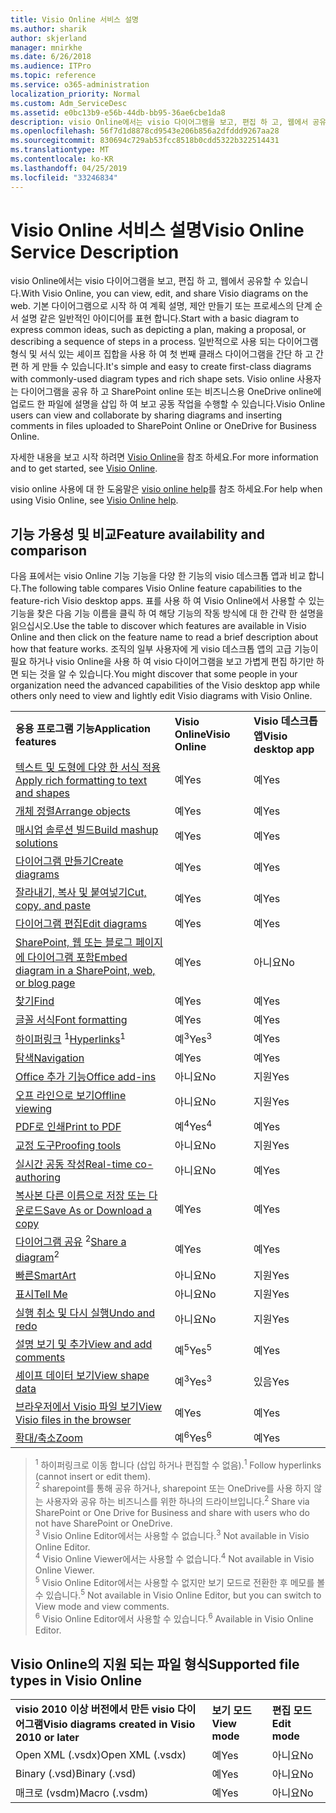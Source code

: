 ```yaml
---
title: Visio Online 서비스 설명
ms.author: sharik
author: skjerland
manager: mnirkhe
ms.date: 6/26/2018
ms.audience: ITPro
ms.topic: reference
ms.service: o365-administration
localization_priority: Normal
ms.custom: Adm_ServiceDesc
ms.assetid: e0bc13b9-e56b-44db-bb95-36ae6cbe1da8
description: visio Online에서는 visio 다이어그램을 보고, 편집 하 고, 웹에서 공유할 수 있습니다. 기본 다이어그램으로 시작 하 여 계획 설명, 제안 만들기 또는 프로세스의 단계 순서 설명 같은 일반적인 아이디어를 표현 합니다. 일반적으로 사용 되는 다이어그램 형식 및 서식 있는 셰이프 집합을 사용 하 여 첫 번째 클래스 다이어그램을 간단 하 고 간편 하 게 만들 수 있습니다. Visio online 사용자는 다이어그램을 공유 하 고 SharePoint online 또는 비즈니스용 OneDrive online에 업로드 한 파일에 설명을 삽입 하 여 보고 공동 작업을 수행할 수 있습니다.
ms.openlocfilehash: 56f7d1d8878cd9543e206b856a2dfddd9267aa28
ms.sourcegitcommit: 830694c729ab53fcc8518b0cdd5322b322514431
ms.translationtype: MT
ms.contentlocale: ko-KR
ms.lasthandoff: 04/25/2019
ms.locfileid: "33246834"
---
```

# <a name="visio-online-service-description"></a><span data-ttu-id="968fa-106">Visio Online 서비스 설명</span><span class="sxs-lookup"><span data-stu-id="968fa-106">Visio Online Service Description</span></span>

<span data-ttu-id="968fa-107">visio Online에서는 visio 다이어그램을 보고, 편집 하 고, 웹에서 공유할 수 있습니다.</span><span class="sxs-lookup"><span data-stu-id="968fa-107">With Visio Online, you can view, edit, and share Visio diagrams on the web.</span></span> <span data-ttu-id="968fa-108">기본 다이어그램으로 시작 하 여 계획 설명, 제안 만들기 또는 프로세스의 단계 순서 설명 같은 일반적인 아이디어를 표현 합니다.</span><span class="sxs-lookup"><span data-stu-id="968fa-108">Start with a basic diagram to express common ideas, such as depicting a plan, making a proposal, or describing a sequence of steps in a process.</span></span> <span data-ttu-id="968fa-109">일반적으로 사용 되는 다이어그램 형식 및 서식 있는 셰이프 집합을 사용 하 여 첫 번째 클래스 다이어그램을 간단 하 고 간편 하 게 만들 수 있습니다.</span><span class="sxs-lookup"><span data-stu-id="968fa-109">It's simple and easy to create first-class diagrams with commonly-used diagram types and rich shape sets.</span></span> <span data-ttu-id="968fa-110">Visio online 사용자는 다이어그램을 공유 하 고 SharePoint online 또는 비즈니스용 OneDrive online에 업로드 한 파일에 설명을 삽입 하 여 보고 공동 작업을 수행할 수 있습니다.</span><span class="sxs-lookup"><span data-stu-id="968fa-110">Visio Online users can view and collaborate by sharing diagrams and inserting comments in files uploaded to SharePoint Online or OneDrive for Business Online.</span></span>
  
<span data-ttu-id="968fa-111">자세한 내용을 보고 시작 하려면 [Visio Online](https://products.office.com/en-US/visio/visio-online)을 참조 하세요.</span><span class="sxs-lookup"><span data-stu-id="968fa-111">For more information and to get started, see [Visio Online](https://products.office.com/en-US/visio/visio-online).</span></span>
  
<span data-ttu-id="968fa-112">visio online 사용에 대 한 도움말은 [visio online help](https://go.microsoft.com/fwlink/?linkid=855982)를 참조 하세요.</span><span class="sxs-lookup"><span data-stu-id="968fa-112">For help when using Visio Online, see [Visio Online help](https://go.microsoft.com/fwlink/?linkid=855982).</span></span>
  
## <a name="feature-availability-and-comparison"></a><span data-ttu-id="968fa-113">기능 가용성 및 비교</span><span class="sxs-lookup"><span data-stu-id="968fa-113">Feature availability and comparison</span></span>

<span data-ttu-id="968fa-114">다음 표에서는 visio Online 기능 기능을 다양 한 기능의 visio 데스크톱 앱과 비교 합니다.</span><span class="sxs-lookup"><span data-stu-id="968fa-114">The following table compares Visio Online feature capabilities to the feature-rich Visio desktop apps.</span></span> <span data-ttu-id="968fa-115">표를 사용 하 여 Visio Online에서 사용할 수 있는 기능을 찾은 다음 기능 이름을 클릭 하 여 해당 기능의 작동 방식에 대 한 간략 한 설명을 읽으십시오.</span><span class="sxs-lookup"><span data-stu-id="968fa-115">Use the table to discover which features are available in Visio Online and then click on the feature name to read a brief description about how that feature works.</span></span> <span data-ttu-id="968fa-116">조직의 일부 사용자에 게 visio 데스크톱 앱의 고급 기능이 필요 하거나 visio Online을 사용 하 여 visio 다이어그램을 보고 가볍게 편집 하기만 하면 되는 것을 알 수 있습니다.</span><span class="sxs-lookup"><span data-stu-id="968fa-116">You might discover that some people in your organization need the advanced capabilities of the Visio desktop app while others only need to view and lightly edit Visio diagrams with Visio Online.</span></span> 
  
||||
|:-----|:-----|:-----|
|<span data-ttu-id="968fa-117">**응용 프로그램 기능**</span><span class="sxs-lookup"><span data-stu-id="968fa-117">**Application features**</span></span> <br/> |<span data-ttu-id="968fa-118">**Visio Online**</span><span class="sxs-lookup"><span data-stu-id="968fa-118">**Visio Online**</span></span> <br/> |<span data-ttu-id="968fa-119">**Visio 데스크톱 앱**</span><span class="sxs-lookup"><span data-stu-id="968fa-119">**Visio desktop app**</span></span> <br/> |
|[<span data-ttu-id="968fa-120">텍스트 및 도형에 다양 한 서식 적용</span><span class="sxs-lookup"><span data-stu-id="968fa-120">Apply rich formatting to text and shapes</span></span>](visio-online.md#BM_1) <br/> |<span data-ttu-id="968fa-121">예</span><span class="sxs-lookup"><span data-stu-id="968fa-121">Yes</span></span>  <br/> |<span data-ttu-id="968fa-122">예</span><span class="sxs-lookup"><span data-stu-id="968fa-122">Yes</span></span>  <br/> |
|[<span data-ttu-id="968fa-123">개체 정렬</span><span class="sxs-lookup"><span data-stu-id="968fa-123">Arrange objects</span></span>](visio-online.md#BM_2) <br/> |<span data-ttu-id="968fa-124">예</span><span class="sxs-lookup"><span data-stu-id="968fa-124">Yes</span></span>  <br/> |<span data-ttu-id="968fa-125">예</span><span class="sxs-lookup"><span data-stu-id="968fa-125">Yes</span></span>  <br/> |
|[<span data-ttu-id="968fa-126">매시업 솔루션 빌드</span><span class="sxs-lookup"><span data-stu-id="968fa-126">Build mashup solutions</span></span>](visio-online.md#BM_3) <br/> |<span data-ttu-id="968fa-127">예</span><span class="sxs-lookup"><span data-stu-id="968fa-127">Yes</span></span>  <br/> |<span data-ttu-id="968fa-128">예</span><span class="sxs-lookup"><span data-stu-id="968fa-128">Yes</span></span>  <br/> |
|[<span data-ttu-id="968fa-129">다이어그램 만들기</span><span class="sxs-lookup"><span data-stu-id="968fa-129">Create diagrams</span></span>](visio-online.md#BM_4) <br/> |<span data-ttu-id="968fa-130">예</span><span class="sxs-lookup"><span data-stu-id="968fa-130">Yes</span></span>  <br/> |<span data-ttu-id="968fa-131">예</span><span class="sxs-lookup"><span data-stu-id="968fa-131">Yes</span></span>  <br/> |
|[<span data-ttu-id="968fa-132">잘라내기, 복사 및 붙여넣기</span><span class="sxs-lookup"><span data-stu-id="968fa-132">Cut, copy, and paste</span></span>](visio-online.md#BM_5) <br/> |<span data-ttu-id="968fa-133">예</span><span class="sxs-lookup"><span data-stu-id="968fa-133">Yes</span></span>  <br/> |<span data-ttu-id="968fa-134">예</span><span class="sxs-lookup"><span data-stu-id="968fa-134">Yes</span></span>  <br/> |
|[<span data-ttu-id="968fa-135">다이어그램 편집</span><span class="sxs-lookup"><span data-stu-id="968fa-135">Edit diagrams</span></span>](visio-online.md#BM_6) <br/> |<span data-ttu-id="968fa-136">예</span><span class="sxs-lookup"><span data-stu-id="968fa-136">Yes</span></span>  <br/> |<span data-ttu-id="968fa-137">예</span><span class="sxs-lookup"><span data-stu-id="968fa-137">Yes</span></span>  <br/> |
|[<span data-ttu-id="968fa-138">SharePoint, 웹 또는 블로그 페이지에 다이어그램 포함</span><span class="sxs-lookup"><span data-stu-id="968fa-138">Embed diagram in a SharePoint, web, or blog page</span></span>](visio-online.md#BM_7) <br/> |<span data-ttu-id="968fa-139">예</span><span class="sxs-lookup"><span data-stu-id="968fa-139">Yes</span></span>  <br/> |<span data-ttu-id="968fa-140">아니요</span><span class="sxs-lookup"><span data-stu-id="968fa-140">No</span></span>  <br/> |
|[<span data-ttu-id="968fa-141">찾기</span><span class="sxs-lookup"><span data-stu-id="968fa-141">Find</span></span>](visio-online.md#BM_8) <br/> |<span data-ttu-id="968fa-142">예</span><span class="sxs-lookup"><span data-stu-id="968fa-142">Yes</span></span>  <br/> |<span data-ttu-id="968fa-143">예</span><span class="sxs-lookup"><span data-stu-id="968fa-143">Yes</span></span>  <br/> |
|[<span data-ttu-id="968fa-144">글꼴 서식</span><span class="sxs-lookup"><span data-stu-id="968fa-144">Font formatting</span></span>](visio-online.md#BM_9) <br/> |<span data-ttu-id="968fa-145">예</span><span class="sxs-lookup"><span data-stu-id="968fa-145">Yes</span></span>  <br/> |<span data-ttu-id="968fa-146">예</span><span class="sxs-lookup"><span data-stu-id="968fa-146">Yes</span></span>  <br/> |
|<span data-ttu-id="968fa-147">[하이퍼링크](visio-online.md#BM_10) <sup>1</sup></span><span class="sxs-lookup"><span data-stu-id="968fa-147">[Hyperlinks](visio-online.md#BM_10)<sup>1</sup></span></span> <br/> |<span data-ttu-id="968fa-148">예<sup>3</sup></span><span class="sxs-lookup"><span data-stu-id="968fa-148">Yes<sup>3</sup></span></span> <br/> |<span data-ttu-id="968fa-149">예</span><span class="sxs-lookup"><span data-stu-id="968fa-149">Yes</span></span>  <br/> |
|[<span data-ttu-id="968fa-150">탐색</span><span class="sxs-lookup"><span data-stu-id="968fa-150">Navigation</span></span>](visio-online.md#BM_11) <br/> |<span data-ttu-id="968fa-151">예</span><span class="sxs-lookup"><span data-stu-id="968fa-151">Yes</span></span>  <br/> |<span data-ttu-id="968fa-152">예</span><span class="sxs-lookup"><span data-stu-id="968fa-152">Yes</span></span>  <br/> |
|[<span data-ttu-id="968fa-153">Office 추가 기능</span><span class="sxs-lookup"><span data-stu-id="968fa-153">Office add-ins</span></span>](visio-online.md#BM_12) <br/> |<span data-ttu-id="968fa-154">아니요</span><span class="sxs-lookup"><span data-stu-id="968fa-154">No</span></span>  <br/> |<span data-ttu-id="968fa-155">지원</span><span class="sxs-lookup"><span data-stu-id="968fa-155">Yes</span></span>  <br/> |
|[<span data-ttu-id="968fa-156">오프 라인으로 보기</span><span class="sxs-lookup"><span data-stu-id="968fa-156">Offline viewing</span></span>](visio-online.md#BM_13) <br/> |<span data-ttu-id="968fa-157">아니요</span><span class="sxs-lookup"><span data-stu-id="968fa-157">No</span></span>  <br/> |<span data-ttu-id="968fa-158">지원</span><span class="sxs-lookup"><span data-stu-id="968fa-158">Yes</span></span>  <br/> |
|[<span data-ttu-id="968fa-159">PDF로 인쇄</span><span class="sxs-lookup"><span data-stu-id="968fa-159">Print to PDF </span></span>](visio-online.md#BM_14) <br/> |<span data-ttu-id="968fa-160">예<sup>4</sup></span><span class="sxs-lookup"><span data-stu-id="968fa-160">Yes<sup>4</sup></span></span> <br/> |<span data-ttu-id="968fa-161">예</span><span class="sxs-lookup"><span data-stu-id="968fa-161">Yes</span></span>  <br/> |
|[<span data-ttu-id="968fa-162">교정 도구</span><span class="sxs-lookup"><span data-stu-id="968fa-162">Proofing tools</span></span>](visio-online.md#BM_15) <br/> |<span data-ttu-id="968fa-163">아니요</span><span class="sxs-lookup"><span data-stu-id="968fa-163">No</span></span>  <br/> |<span data-ttu-id="968fa-164">지원</span><span class="sxs-lookup"><span data-stu-id="968fa-164">Yes</span></span>  <br/> |
|[<span data-ttu-id="968fa-165">실시간 공동 작성</span><span class="sxs-lookup"><span data-stu-id="968fa-165">Real-time co-authoring</span></span>](visio-online.md#BM_16) <br/> |<span data-ttu-id="968fa-166">아니요</span><span class="sxs-lookup"><span data-stu-id="968fa-166">No</span></span>  <br/> |<span data-ttu-id="968fa-167">예</span><span class="sxs-lookup"><span data-stu-id="968fa-167">Yes</span></span>  <br/> |
|[<span data-ttu-id="968fa-168">복사본 다른 이름으로 저장 또는 다운로드</span><span class="sxs-lookup"><span data-stu-id="968fa-168">Save As or Download a copy</span></span>](visio-online.md#BM_17) <br/> |<span data-ttu-id="968fa-169">예</span><span class="sxs-lookup"><span data-stu-id="968fa-169">Yes</span></span>  <br/> |<span data-ttu-id="968fa-170">예</span><span class="sxs-lookup"><span data-stu-id="968fa-170">Yes</span></span>  <br/> |
|<span data-ttu-id="968fa-171">[다이어그램 공유](visio-online.md#BM_18) <sup>2</sup></span><span class="sxs-lookup"><span data-stu-id="968fa-171">[Share a diagram](visio-online.md#BM_18)<sup>2</sup></span></span> <br/> |<span data-ttu-id="968fa-172">예</span><span class="sxs-lookup"><span data-stu-id="968fa-172">Yes</span></span>  <br/> |<span data-ttu-id="968fa-173">예</span><span class="sxs-lookup"><span data-stu-id="968fa-173">Yes</span></span>  <br/> |
|[<span data-ttu-id="968fa-174">빠른</span><span class="sxs-lookup"><span data-stu-id="968fa-174">SmartArt</span></span>](visio-online.md#BM_19) <br/> |<span data-ttu-id="968fa-175">아니요</span><span class="sxs-lookup"><span data-stu-id="968fa-175">No</span></span>  <br/> |<span data-ttu-id="968fa-176">지원</span><span class="sxs-lookup"><span data-stu-id="968fa-176">Yes</span></span>  <br/> |
|[<span data-ttu-id="968fa-177">표시</span><span class="sxs-lookup"><span data-stu-id="968fa-177">Tell Me</span></span>](visio-online.md#BM_20) <br/> |<span data-ttu-id="968fa-178">아니요</span><span class="sxs-lookup"><span data-stu-id="968fa-178">No</span></span>  <br/> |<span data-ttu-id="968fa-179">지원</span><span class="sxs-lookup"><span data-stu-id="968fa-179">Yes</span></span>  <br/> |
|[<span data-ttu-id="968fa-180">실행 취소 및 다시 실행</span><span class="sxs-lookup"><span data-stu-id="968fa-180">Undo and redo</span></span>](visio-online.md#BM_21) <br/> |<span data-ttu-id="968fa-181">아니요</span><span class="sxs-lookup"><span data-stu-id="968fa-181">No</span></span>  <br/> |<span data-ttu-id="968fa-182">지원</span><span class="sxs-lookup"><span data-stu-id="968fa-182">Yes</span></span>  <br/> |
|[<span data-ttu-id="968fa-183">설명 보기 및 추가</span><span class="sxs-lookup"><span data-stu-id="968fa-183">View and add comments</span></span>](visio-online.md#BM_22) <br/> |<span data-ttu-id="968fa-184">예<sup>5</sup></span><span class="sxs-lookup"><span data-stu-id="968fa-184">Yes<sup>5</sup></span></span> <br/> |<span data-ttu-id="968fa-185">예</span><span class="sxs-lookup"><span data-stu-id="968fa-185">Yes</span></span>  <br/> |
|[<span data-ttu-id="968fa-186">셰이프 데이터 보기</span><span class="sxs-lookup"><span data-stu-id="968fa-186">View shape data</span></span>](visio-online.md#BM_23) <br/> |<span data-ttu-id="968fa-187">예<sup>3</sup></span><span class="sxs-lookup"><span data-stu-id="968fa-187">Yes<sup>3</sup></span></span> <br/> |<span data-ttu-id="968fa-188">있음</span><span class="sxs-lookup"><span data-stu-id="968fa-188">Yes</span></span>  <br/> |
|[<span data-ttu-id="968fa-189">브라우저에서 Visio 파일 보기</span><span class="sxs-lookup"><span data-stu-id="968fa-189">View Visio files in the browser</span></span>](visio-online.md#BM_24) <br/> |<span data-ttu-id="968fa-190">예</span><span class="sxs-lookup"><span data-stu-id="968fa-190">Yes</span></span>  <br/> |<span data-ttu-id="968fa-191">예</span><span class="sxs-lookup"><span data-stu-id="968fa-191">Yes</span></span>  <br/> |
|[<span data-ttu-id="968fa-192">확대/축소</span><span class="sxs-lookup"><span data-stu-id="968fa-192">Zoom</span></span>](visio-online.md#BM_25) <br/> |<span data-ttu-id="968fa-193">예<sup>6</sup></span><span class="sxs-lookup"><span data-stu-id="968fa-193">Yes<sup>6</sup></span></span> <br/> |<span data-ttu-id="968fa-194">예</span><span class="sxs-lookup"><span data-stu-id="968fa-194">Yes</span></span>  <br/> |
   
> <span data-ttu-id="968fa-195"><sup>1</sup> 하이퍼링크로 이동 합니다 (삽입 하거나 편집할 수 없음).</span><span class="sxs-lookup"><span data-stu-id="968fa-195"><sup>1</sup> Follow hyperlinks (cannot insert or edit them).</span></span> 
<br/><span data-ttu-id="968fa-196"><sup>2</sup> sharepoint를 통해 공유 하거나, sharepoint 또는 OneDrive를 사용 하지 않는 사용자와 공유 하는 비즈니스를 위한 하나의 드라이브입니다.</span><span class="sxs-lookup"><span data-stu-id="968fa-196"><sup>2</sup> Share via SharePoint or One Drive for Business and share with users who do not have SharePoint or OneDrive.</span></span> 
<br/> <span data-ttu-id="968fa-197"><sup>3</sup> Visio Online Editor에서는 사용할 수 없습니다.</span><span class="sxs-lookup"><span data-stu-id="968fa-197"><sup>3</sup> Not available in Visio Online Editor.</span></span>
<br/><span data-ttu-id="968fa-198"><sup>4</sup> Visio Online Viewer에서는 사용할 수 없습니다.</span><span class="sxs-lookup"><span data-stu-id="968fa-198"><sup>4</sup> Not available in Visio Online Viewer.</span></span> 
<br/><span data-ttu-id="968fa-199"><sup>5</sup> Visio Online Editor에서는 사용할 수 없지만 보기 모드로 전환한 후 메모를 볼 수 있습니다.</span><span class="sxs-lookup"><span data-stu-id="968fa-199"><sup>5</sup> Not available in Visio Online Editor, but you can switch to View mode and view comments.</span></span> 
<br/><span data-ttu-id="968fa-200"><sup>6</sup> Visio Online Editor에서 사용할 수 있습니다.</span><span class="sxs-lookup"><span data-stu-id="968fa-200"><sup>6</sup> Available in Visio Online Editor.</span></span> 
  
## <a name="supported-file-types-in-visio-online"></a><span data-ttu-id="968fa-201">Visio Online의 지원 되는 파일 형식</span><span class="sxs-lookup"><span data-stu-id="968fa-201">Supported file types in Visio Online</span></span>

||||
|:-----|:-----|:-----|
|<span data-ttu-id="968fa-202">**visio 2010 이상 버전에서 만든 visio 다이어그램**</span><span class="sxs-lookup"><span data-stu-id="968fa-202">**Visio diagrams created in Visio 2010 or later**</span></span> <br/> |<span data-ttu-id="968fa-203">**보기 모드**</span><span class="sxs-lookup"><span data-stu-id="968fa-203">**View mode**</span></span> <br/> |<span data-ttu-id="968fa-204">**편집 모드**</span><span class="sxs-lookup"><span data-stu-id="968fa-204">**Edit mode**</span></span> <br/> |
|<span data-ttu-id="968fa-205">Open XML (.vsdx)</span><span class="sxs-lookup"><span data-stu-id="968fa-205">Open XML (.vsdx)</span></span>  <br/> |<span data-ttu-id="968fa-206">예</span><span class="sxs-lookup"><span data-stu-id="968fa-206">Yes</span></span>  <br/> |<span data-ttu-id="968fa-207">아니요</span><span class="sxs-lookup"><span data-stu-id="968fa-207">No</span></span>  <br/> |
|<span data-ttu-id="968fa-208">Binary (.vsd)</span><span class="sxs-lookup"><span data-stu-id="968fa-208">Binary (.vsd)</span></span>  <br/> |<span data-ttu-id="968fa-209">예</span><span class="sxs-lookup"><span data-stu-id="968fa-209">Yes</span></span>  <br/> |<span data-ttu-id="968fa-210">아니요</span><span class="sxs-lookup"><span data-stu-id="968fa-210">No</span></span>  <br/> |
|<span data-ttu-id="968fa-211">매크로 (vsdm)</span><span class="sxs-lookup"><span data-stu-id="968fa-211">Macro (.vsdm)</span></span>  <br/> |<span data-ttu-id="968fa-212">예</span><span class="sxs-lookup"><span data-stu-id="968fa-212">Yes</span></span>  <br/> |<span data-ttu-id="968fa-213">아니요</span><span class="sxs-lookup"><span data-stu-id="968fa-213">No</span></span>  <br/> |
   

